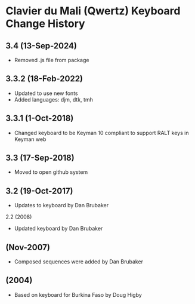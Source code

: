 Clavier du Mali (Qwertz) Keyboard Change History
=======================

3.4 (13-Sep-2024)
-------------------
* Removed .js file from package

3.3.2 (18-Feb-2022)
------------------
* Updated to use new fonts
* Added languages: djm, dtk, tmh

3.3.1 (1-Oct-2018)
------------------
* Changed keyboard to be Keyman 10 compliant to support RALT keys in Keyman web

3.3 (17-Sep-2018)
------------------
* Moved to open github system

3.2 (19-Oct-2017)
-----------------
* Updates to keyboard by Dan Brubaker

2.2 (2008)
* Updated keyboard by Dan Brubaker

(Nov-2007)
------
* Composed sequences were added by Dan Brubaker

(2004)
------
*  Based on keyboard for Burkina Faso by Doug Higby